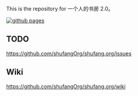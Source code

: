 This is the repository for 一个人的书房 2.0。

[![github pages](https://github.com/shufangOrg/shufang.org/actions/workflows/gh-pages.yml/badge.svg)](https://github.com/shufangOrg/shufang.org/actions/workflows/gh-pages.yml)

## TODO
https://github.com/shufangOrg/shufang.org/issues

## Wiki
https://github.com/shufangOrg/shufang.org/wiki
